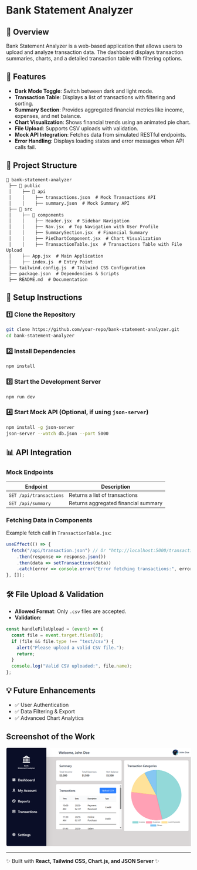 # Bank Statement Analyzer

## 📌 Overview
Bank Statement Analyzer is a web-based application that allows users to upload and analyze transaction data. The dashboard displays transaction summaries, charts, and a detailed transaction table with filtering options.

## 🚀 Features
- **Dark Mode Toggle**: Switch between dark and light mode.
- **Transaction Table**: Displays a list of transactions with filtering and sorting.
- **Summary Section**: Provides aggregated financial metrics like income, expenses, and net balance.
- **Chart Visualization**: Shows financial trends using an animated pie chart.
- **File Upload**: Supports CSV uploads with validation.
- **Mock API Integration**: Fetches data from simulated RESTful endpoints.
- **Error Handling**: Displays loading states and error messages when API calls fail.

## 📂 Project Structure
```
📂 bank-statement-analyzer
 ├── 📂 public
 │    ├── 📂 api
 │    │    ├── transactions.json  # Mock Transactions API
 │    │    ├── summary.json  # Mock Summary API
 ├── 📂 src
 │    ├── 📂 components
 │    │    ├── Header.jsx  # Sidebar Navigation
 │    │    ├── Nav.jsx  # Top Navigation with User Profile 
 │    │    ├── SummarySection.jsx  # Financial Summary
 │    │    ├── PieChartComponent.jsx  # Chart Visualization
 │    │    ├── TransactionTable.jsx  # Transactions Table with File Upload
 │    ├── App.jsx  # Main Application
 │    ├── index.js  # Entry Point
 ├── tailwind.config.js  # Tailwind CSS Configuration
 ├── package.json  # Dependencies & Scripts
 ├── README.md  # Documentation
```

## 🔧 Setup Instructions

### 1️⃣ Clone the Repository
```sh
git clone https://github.com/your-repo/bank-statement-analyzer.git
cd bank-statement-analyzer
```

### 2️⃣ Install Dependencies
```sh
npm install
```

### 3️⃣ Start the Development Server
```sh
npm run dev
```

### 4️⃣ Start Mock API (Optional, if using `json-server`)
```sh
npm install -g json-server
json-server --watch db.json --port 5000
```

## 📊 API Integration
### **Mock Endpoints**
| Endpoint                 | Description |
|--------------------------|-------------|
| `GET /api/transactions`  | Returns a list of transactions |
| `GET /api/summary`       | Returns aggregated financial summary |

### **Fetching Data in Components**
Example fetch call in `TransactionTable.jsx`:
```js
useEffect(() => {
  fetch("/api/transaction.json") // Or "http://localhost:5000/transaction"
    .then(response => response.json())
    .then(data => setTransactions(data))
    .catch(error => console.error("Error fetching transactions:", error));
}, []);
```

## 🛠️ File Upload & Validation
- **Allowed Format**: Only `.csv` files are accepted.
- **Validation**:
```js
const handleFileUpload = (event) => {
  const file = event.target.files[0];
  if (file && file.type !== "text/csv") {
    alert("Please upload a valid CSV file.");
    return;
  }
  console.log("Valid CSV uploaded:", file.name);
};
```

## 💡 Future Enhancements
- ✅ User Authentication
- ✅ Data Filtering & Export
- ✅ Advanced Chart Analytics

## Screenshot of the Work
![Website](public/images/Web.png)


---
✨ Built with **React, Tailwind CSS, Chart.js, and JSON Server** ✨

